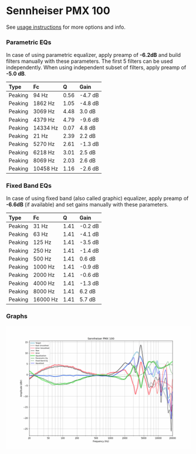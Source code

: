 # Sennheiser PMX 100
See [usage instructions](https://github.com/jaakkopasanen/AutoEq#usage) for more options and info.

### Parametric EQs
In case of using parametric equalizer, apply preamp of **-6.2dB** and build filters manually
with these parameters. The first 5 filters can be used independently.
When using independent subset of filters, apply preamp of **-5.0 dB**.

| Type    | Fc       |    Q | Gain    |
|:--------|:---------|:-----|:--------|
| Peaking | 94 Hz    | 0.56 | -4.7 dB |
| Peaking | 1862 Hz  | 1.05 | -4.8 dB |
| Peaking | 3069 Hz  | 4.48 | 3.0 dB  |
| Peaking | 4379 Hz  | 4.79 | -9.6 dB |
| Peaking | 14334 Hz | 0.07 | 4.8 dB  |
| Peaking | 21 Hz    | 2.39 | 2.2 dB  |
| Peaking | 5270 Hz  | 2.61 | -1.3 dB |
| Peaking | 6218 Hz  | 3.01 | 2.5 dB  |
| Peaking | 8069 Hz  | 2.03 | 2.6 dB  |
| Peaking | 10458 Hz | 1.16 | -2.6 dB |

### Fixed Band EQs
In case of using fixed band (also called graphic) equalizer, apply preamp of **-6.6dB**
(if available) and set gains manually with these parameters.

| Type    | Fc       |    Q | Gain    |
|:--------|:---------|:-----|:--------|
| Peaking | 31 Hz    | 1.41 | -0.2 dB |
| Peaking | 63 Hz    | 1.41 | -4.1 dB |
| Peaking | 125 Hz   | 1.41 | -3.5 dB |
| Peaking | 250 Hz   | 1.41 | -1.4 dB |
| Peaking | 500 Hz   | 1.41 | 0.6 dB  |
| Peaking | 1000 Hz  | 1.41 | -0.9 dB |
| Peaking | 2000 Hz  | 1.41 | -0.6 dB |
| Peaking | 4000 Hz  | 1.41 | -1.3 dB |
| Peaking | 8000 Hz  | 1.41 | 6.2 dB  |
| Peaking | 16000 Hz | 1.41 | 5.7 dB  |

### Graphs
![](./Sennheiser%20PMX%20100.png)